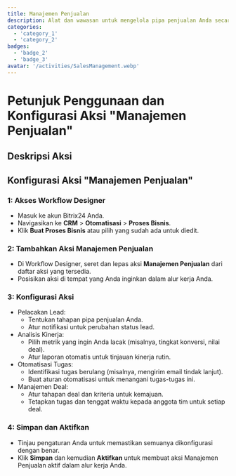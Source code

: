 ```yaml
---
title: Manajemen Penjualan
description: Alat dan wawasan untuk mengelola pipa penjualan Anda secara efektif.
categories: 
  - 'category_1'
  - 'category_2'
badges: 
  - 'badge_2'
  - 'badge_3'
avatar: '/activities/SalesManagement.webp'
---
```


# Petunjuk Penggunaan dan Konfigurasi Aksi "Manajemen Penjualan"

## Deskripsi Aksi

## **Konfigurasi Aksi "Manajemen Penjualan"**

### 1: Akses Workflow Designer
- Masuk ke akun Bitrix24 Anda.
- Navigasikan ke **CRM** > **Otomatisasi** > **Proses Bisnis**.
- Klik **Buat Proses Bisnis** atau pilih yang sudah ada untuk diedit.

### 2: Tambahkan Aksi Manajemen Penjualan
- Di Workflow Designer, seret dan lepas aksi **Manajemen Penjualan** dari daftar aksi yang tersedia.
- Posisikan aksi di tempat yang Anda inginkan dalam alur kerja Anda.

### 3: Konfigurasi Aksi
- Pelacakan Lead:
  - Tentukan tahapan pipa penjualan Anda.
  - Atur notifikasi untuk perubahan status lead.
- Analisis Kinerja:
  - Pilih metrik yang ingin Anda lacak (misalnya, tingkat konversi, nilai deal).
  - Atur laporan otomatis untuk tinjauan kinerja rutin.
- Otomatisasi Tugas:
  - Identifikasi tugas berulang (misalnya, mengirim email tindak lanjut).
  - Buat aturan otomatisasi untuk menangani tugas-tugas ini.
- Manajemen Deal:
  - Atur tahapan deal dan kriteria untuk kemajuan.
  - Tetapkan tugas dan tenggat waktu kepada anggota tim untuk setiap deal.

### 4: Simpan dan Aktifkan
- Tinjau pengaturan Anda untuk memastikan semuanya dikonfigurasi dengan benar.
- Klik **Simpan** dan kemudian **Aktifkan** untuk membuat aksi Manajemen Penjualan aktif dalam alur kerja Anda.